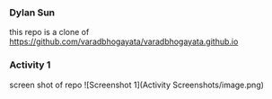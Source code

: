 ### Dylan Sun

this repo is a clone of
https://github.com/varadbhogayata/varadbhogayata.github.io 

### Activity 1
screen shot of repo 
![Screenshot 1](Activity Screenshots/image.png)